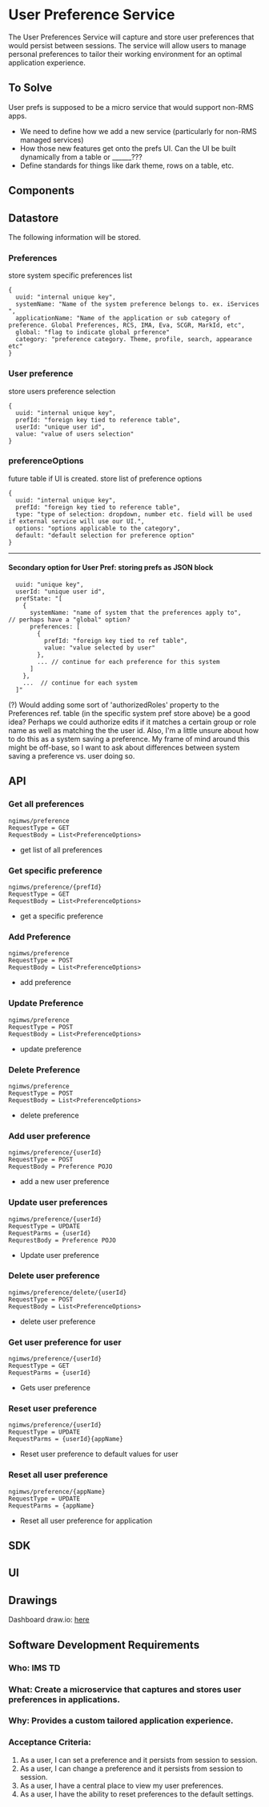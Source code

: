 # User Preference Service

The User Preferences Service will capture and store user preferences that would persist between sessions.  The service will allow users to manage personal preferences to tailor their working environment for an optimal application experience.  

## To Solve
User prefs is supposed to be a micro service that would support non-RMS apps.
- We need to define how we add a new service (particularly for non-RMS managed services)
- How those new features get onto the prefs UI.  Can the UI be built dynamically from a table or ______???
- Define standards for things like dark theme, rows on a table, etc.  



## **Components**
## Datastore
The following information will be stored.

### Preferences
store system specific preferences list
```json5
{
  uuid: "internal unique key",
  systemName: "Name of the system preference belongs to. ex. iServices ",
  applicationName: "Name of the application or sub category of preference. Global Preferences, RCS, IMA, Eva, SCGR, MarkId, etc",
  global: "flag to indicate global prference"
  category: "preference category. Theme, profile, search, appearance etc"
}
```

### User preference
store users preference selection
```json5
{
  uuid: "internal unique key",
  prefId: "foreign key tied to reference table",  
  userId: "unique user id",
  value: "value of users selection"
}
```

### preferenceOptions
future table if UI is created. store list of preference options
```json5
{
  uuid: "internal unique key",
  prefId: "foreign key tied to reference table",
  type: "type of selection: dropdown, number etc. field will be used if external service will use our UI.",
  options: "options applicable to the category",
  default: "default selection for preference option"
}
```
--------------

#### Secondary option for User Pref: storing prefs as JSON block
```json5
  uuid: "unique key",
  userId: "unique user id",
  prefState: "[
    {
      systemName: "name of system that the preferences apply to",     // perhaps have a "global" option?
      preferences: [
        {
          prefId: "foreign key tied to ref table", 
          value: "value selected by user"
        },
        ... // continue for each preference for this system
      ]
    },
    ...  // continue for each system
  ]"
```
(?) Would adding some sort of 'authorizedRoles' property to the Preferences ref. table (in the specific system pref store above) be a good idea? Perhaps we could authorize edits if it matches a certain group or role name as well as matching the the user id.
Also, I'm a little unsure about how to do this as a system saving a preference. My frame of mind around this might be off-base, so I want to ask about differences between system saving a preference vs. user doing so.

## API

### Get all preferences
```
ngimws/preference
RequestType = GET
RequestBody = List<PreferenceOptions>
```
* get list of all preferences 

### Get specific preference
```
ngimws/preference/{prefId}
RequestType = GET
RequestBody = List<PreferenceOptions>
```
* get a specific preference

### Add Preference
```
ngimws/preference
RequestType = POST
RequestBody = List<PreferenceOptions>
```
* add preference

### Update Preference
```
ngimws/preference
RequestType = POST
RequestBody = List<PreferenceOptions>
```
* update preference

### Delete Preference
```
ngimws/preference
RequestType = POST
RequestBody = List<PreferenceOptions>
```
* delete preference

### Add user preference
```
ngimws/preference/{userId}
RequestType = POST
RequestBody = Preference POJO
```
* add a new user preference

### Update user preferences
```
ngimws/preference/{userId}
RequestType = UPDATE
RequestParms = {userId}
RequrestBody = Preference POJO
```
* Update user preference

### Delete user preference
```
ngimws/preference/delete/{userId}
RequestType = POST
RequestBody = List<PreferenceOptions>
```
* delete user preference

### Get user preference for user
```
ngimws/preference/{userId}
RequestType = GET
RequestParms = {userId}
```
* Gets user preference

### Reset user preference
```
ngimws/preference/{userId}
RequestType = UPDATE
RequestParms = {userId}{appName}
```
* Reset user preference to default values for user

### Reset all user preference
```
ngimws/preference/{appName}
RequestType = UPDATE
RequestParms = {appName}
```
* Reset all user preference for application

## SDK

## **UI**

## Drawings

Dashboard draw.io: [here](https://app.diagrams.net/?src=about#HRMSLowside%2Frmslow%2Fmaster%2FDrawings%2FUser%20Preference%20Service%2FUser%20Preference.drawio)

## **Software Development Requirements**



### Who: IMS TD



### What: Create a microservice that captures and stores user preferences in applications.


### Why: Provides a custom tailored application experience.


### Acceptance Criteria:
1.  As a user, I can set a preference and it persists from session to session.
2.  As a user, I can change a preference and it persists from session to session.
3.  As a user, I have a central place to view my user preferences.
4.  As a user, I have the ability to reset preferences to the default settings.
